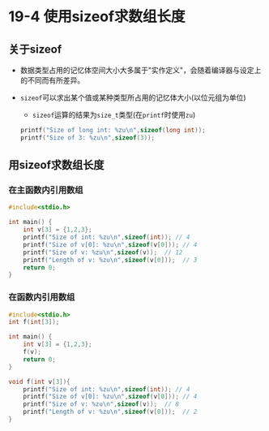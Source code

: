 # 19-4 使用sizeof求数组长度

## 关于sizeof

- 数据类型占用的记忆体空间大小大多属于"实作定义"，会随着编译器与设定上的不同而有所差异。

- `sizeof`可以求出某个值或某种类型所占用的记忆体大小(以位元组为单位)

  - `sizeof`运算的结果为`size_t`类型(在`printf`时使用`zu`)

  ```c
  printf("Size of long int: %zu\n",sizeof(long int));
  printf("Size of 3: %zu\n",sizeof(3));
  ```

  



## 用sizeof求数组长度

### 在主函数内引用数组

```c
#include<stdio.h>

int main() {
	int v[3] = {1,2,3};
	printf("Size of int: %zu\n",sizeof(int)); // 4
	printf("Size of v[0]: %zu\n",sizeof(v[0])); // 4
	printf("Size of v: %zu\n",sizeof(v));  // 12
	printf("Length of v: %zu\n",sizeof(v[0]));  // 3
	return 0;
}
```



### 在函数内引用数组

```c
#include<stdio.h>
int f(int[3]);

int main() {
	int v[3] = {1,2,3};
	f(v);
	return 0;
}

void f(int v[3]){
	printf("Size of int: %zu\n",sizeof(int)); // 4
	printf("Size of v[0]: %zu\n",sizeof(v[0])); // 4
	printf("Size of v: %zu\n",sizeof(v));  // 8
	printf("Length of v: %zu\n",sizeof(v[0]));  // 2
}
```

